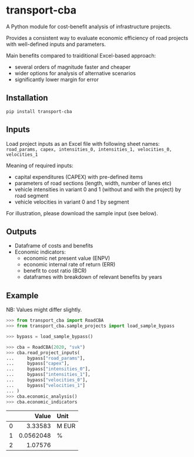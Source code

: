 # transport-cba

A Python module for cost-benefit analysis of infrastructure projects.

Provides a consistent way to evaluate economic efficiency
of road projects with well-defined inputs and parameters.

Main benefits compared to traiditional Excel-based approach:
- several orders of magnitude faster and cheaper
- wider options for analysis of alternative scenarios
- significantly lower margin for error


## Installation
```
pip install transport-cba
```

## Inputs
Load project inputs as an Excel file with following sheet names:
  `road_params, capex, intensities_0, intensities_1, velocities_0, velocities_1`

Meaning of required inputs:
* capital expenditures (CAPEX) with pre-defined items
* parameters of road sections (length, width, number of lanes etc)
* vehicle intensities in variant 0 and 1 (without and with the project) by road segment
* vehicle velocities in variant 0 and 1 by segment

For illustration, please download the sample input (see below).


## Outputs
* Dataframe of costs and benefits
* Economic indicators:
  - economic net present value (ENPV)
  - economic internal rate of return (ERR)
  - benefit to cost ratio (BCR)
  - dataframes with breakdown of relevant benefits by years


## Example
NB: Values might differ slightly.

```python
>>> from transport_cba import RoadCBA
>>> from transport_cba.sample_projects import load_sample_bypass

>>> bypass = load_sample_bypass()

>>> cba = RoadCBA(2020, "svk")
>>> cba.read_project_inputs(
...     bypass["road_params"],
...     bypass["capex"],
...     bypass["intensities_0"],
...     bypass["intensities_1"],
...     bypass["velocities_0"],
...     bypass["velocities_1"]
... )
>>> cba.economic_analysis()
>>> cba.economic_indicators
```
|    |     Value | Unit   |
|---:|----------:|:-------|
|  0 | 3.33583   | M EUR  |
|  1 | 0.0562048 | %      |
|  2 | 1.07576   |        |
